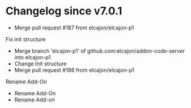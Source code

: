 # Changelog since v7.0.1
- Merge pull request #187 from elcajon/elcajon-p1

Fix init structure 
- Merge branch 'elcajon-p1' of github.com:elcajon/addon-code-server into elcajon-p1 
- Change Init structure 
- Merge pull request #186 from elcajon/elcajon-p1

Rename Add-On 
- Rename Add-On 
- Rename Add-on 
